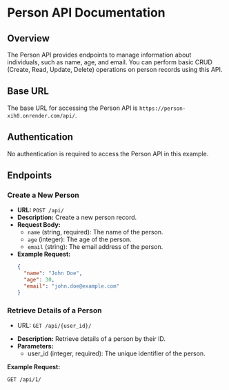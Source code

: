 # Person API Documentation

## Overview

The Person API provides endpoints to manage information about individuals, such as name, age, and email. You can perform basic CRUD (Create, Read, Update, Delete) operations on person records using this API.

## Base URL

The base URL for accessing the Person API is `https://person-xih0.onrender.com/api/`.

## Authentication

No authentication is required to access the Person API in this example.

## Endpoints

### Create a New Person

- **URL:** `POST /api/`
- **Description:** Create a new person record.
- **Request Body:**
  - `name` (string, required): The name of the person.
  - `age` (integer): The age of the person.
  - `email` (string): The email address of the person.
- **Example Request:**
  ```json
  {
    "name": "John Doe",
    "age": 30,
    "email": "john.doe@example.com"
  }
  
### Retrieve Details of a Person

* URL: `GET /api/{user_id}/`
- **Description:**  Retrieve details of a person by their ID.
- **Parameters:**
  - user_id (integer, required): The unique identifier of the person.

**Example Request:**

`GET /api/1/`


